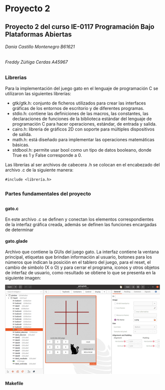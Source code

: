 # Proyecto 2
## Proyecto 2 del curso IE-0117 Programación Bajo Plataformas Abiertas
###### Dania Castillo Montenegro B61621
###### Freddy Zúñiga Cerdas A45967

### Librerias
Para la implementación del juego gato en el lenguaje de programación C se utilizaron las siguientes librerías:
- gtk/gtk.h: conjunto de ficheros utilizados para crear las interfaces gráficas de los entornos de escritorio y de diferentes programas.
- stdio.h: contiene las definiciones de las macros, las constantes, las declaraciones de funciones de la biblioteca estándar del lenguaje de programación C para hacer operaciones, estándar, de entrada y salida.
- cairo.h: libreria de gráficos 2D con soporte para múltiples dispositivos de salida. 
- math.h: está diseñado para implementar las operaciones matemáticas básicas.
- stdbool.h: permite usar bool como un tipo de datos booleano, donde True es 1 y False corresponde a 0.

Las librerías al ser archivos de cabecera .h se colocan en el encabezado del archivo .c de la siguiente manera:

```
#include <librería.h>
```
##
### Partes fundamentales del proyecto
##

#### gato.c
En este archivo .c se definen y conectan los elementos correspondientes de la interfaz gráfica creada, además se definen las funciones encargadas de determinar 

#### gato.glade
Archivo que contiene la GUIs del juego gato. La interfaz contiene la ventana principal, etiquetas que brindan información al usuario, botones para los números que indican la posición en el tablero del juego, para el reset, el cambio de simbolo (X o O) y para cerrar el programa, iconos y otros objetos de interfaz de usuario, como resultado se obtiene lo que se presenta en la siguiente imagen:

![DEP](https://github.com/DarkgamblerMaster/Proyecto2/blob/master/interfaz.png)

#### Makefile
